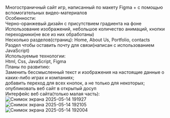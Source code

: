 Многостраничный сайт игр, написанный по макету Figma + с помощью вспомогательных видео-материалов  
Особенности:  
  Черно-оранжевый дизайн с присутствием градиента на фоне  
  Использование изображений, небольшое количество анимаций, кнопки переходники(не все из них обработаны)  
  Несколько разделов(страниц): Home, About Us, Portfolio, contacts  
  Раздел чтобы оставить почту для связи(написан с использованием JavaScript)  
Используемые технологии:  
  Html, Css, JavaScript, Figma  
Планы по развитию:  
  Заменить бессмысленный текст и изображения на настоящие данные о каких-либо играх и компаниях;   
  добавить переход для всех кнопок, а не только для некоторых;  
  опубликовать веб сайт в открытый досуп  
Интерфейс веб сайта(только малая часть):  
![Снимок экрана 2025-05-14 191927](https://github.com/user-attachments/assets/3408a04f-f603-4c6d-b146-c4fb56dd6811)  
![Снимок экрана 2025-05-14 192105](https://github.com/user-attachments/assets/b2209930-13b6-4f11-8897-a304e8387cd1)  
![Снимок экрана 2025-05-14 192004](https://github.com/user-attachments/assets/68e45abf-dcc1-40d0-95ce-75b8b142d0fe)  
